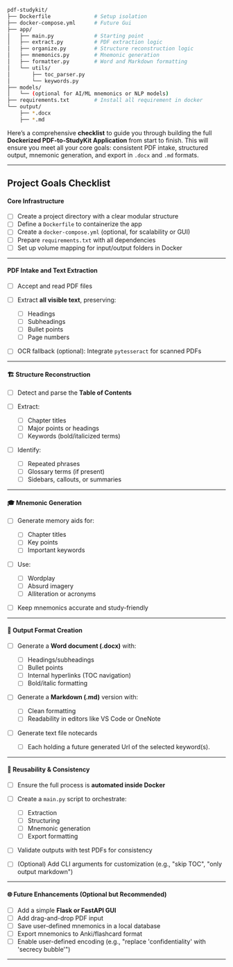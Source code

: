 ```bash
pdf-studykit/
├── Dockerfile              # Setup isolation
├── docker-compose.yml      # Future Gui
├── app/
│   ├── main.py             # Starting point
│   ├── extract.py          # PDF extraction logic
│   ├── organize.py         # Structure reconstruction logic
│   ├── mnemonics.py        # Mnemonic generation
│   ├── formatter.py        # Word and Markdown formatting
│   └── utils/
│       ├── toc_parser.py
│       └── keywords.py
├── models/
│   └── (optional for AI/ML mnemonics or NLP models)
├── requirements.txt        # Install all requirement in docker
└── output/
    ├── *.docx
    ├── *.md

```

Here’s a comprehensive **checklist** to guide you through building the full **Dockerized PDF-to-StudyKit Application** from start to finish. This will ensure you meet all your core goals: consistent PDF intake, structured output, mnemonic generation, and export in `.docx` and `.md` formats.

---

## **Project Goals Checklist**

#### Core Infrastructure

* [ ] Create a project directory with a clear modular structure
* [ ] Define a `Dockerfile` to containerize the app
* [ ] Create a `docker-compose.yml` (optional, for scalability or GUI)
* [ ] Prepare `requirements.txt` with all dependencies
* [ ] Set up volume mapping for input/output folders in Docker

---

#### PDF Intake and Text Extraction

* [ ] Accept and read PDF files
* [ ] Extract **all visible text**, preserving:

  * [ ] Headings
  * [ ] Subheadings
  * [ ] Bullet points
  * [ ] Page numbers
* [ ] OCR fallback (optional): Integrate `pytesseract` for scanned PDFs

---

#### 🏗️ Structure Reconstruction

* [ ] Detect and parse the **Table of Contents**
* [ ] Extract:

  * [ ] Chapter titles
  * [ ] Major points or headings
  * [ ] Keywords (bold/italicized terms)
* [ ] Identify:

  * [ ] Repeated phrases
  * [ ] Glossary terms (if present)
  * [ ] Sidebars, callouts, or summaries

---

#### 🎓 Mnemonic Generation

* [ ] Generate memory aids for:

  * [ ] Chapter titles
  * [ ] Key points
  * [ ] Important keywords
* [ ] Use:

  * [ ] Wordplay
  * [ ] Absurd imagery
  * [ ] Alliteration or acronyms
* [ ] Keep mnemonics accurate and study-friendly

---

#### 📄 Output Format Creation

* [ ] Generate a **Word document (.docx)** with:

  * [ ] Headings/subheadings
  * [ ] Bullet points
  * [ ] Internal hyperlinks (TOC navigation)
  * [ ] Bold/italic formatting
* [ ] Generate a **Markdown (.md)** version with:

  * [ ] Clean formatting
  * [ ] Readability in editors like VS Code or OneNote
* [ ] Generate text file notecards
    * [ ] Each holding a future generated Url of the selected keyword(s).
    

---

#### 🔁 Reusability & Consistency

* [ ] Ensure the full process is **automated inside Docker**
* [ ] Create a `main.py` script to orchestrate:

  * [ ] Extraction
  * [ ] Structuring
  * [ ] Mnemonic generation
  * [ ] Export formatting
* [ ] Validate outputs with test PDFs for consistency
* [ ] (Optional) Add CLI arguments for customization (e.g., "skip TOC", "only output markdown")

---

#### 🌐 Future Enhancements (Optional but Recommended)

* [ ] Add a simple **Flask or FastAPI GUI**
* [ ] Add drag-and-drop PDF input
* [ ] Save user-defined mnemonics in a local database
* [ ] Export mnemonics to Anki/flashcard format
* [ ] Enable user-defined encoding (e.g., "replace 'confidentiality' with 'secrecy bubble'")

---